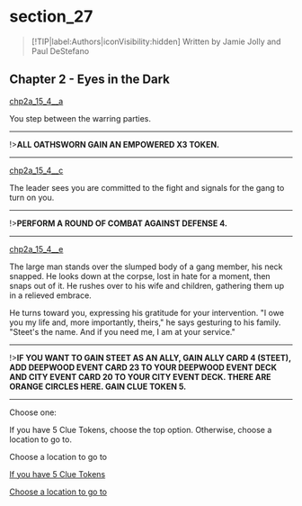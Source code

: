 
# section_27

>[!TIP|label:Authors|iconVisibility:hidden]
>Written by Jamie Jolly and Paul DeStefano

## Chapter 2 - Eyes in the Dark

[chp2a_15_4__a](../../decomp/app/src/main/res/raw/chp2a_15_4__a.mp3 ':include :type=audio')

You step between the warring parties.

---

!>**ALL OATHSWORN GAIN AN EMPOWERED X3 TOKEN.** 

---

[chp2a_15_4__c](../../decomp/app/src/main/res/raw/chp2a_15_4__c.mp3 ':include :type=audio')

The leader sees you are committed to the fight and signals for the gang to turn on you.

---

!>**PERFORM A ROUND OF COMBAT AGAINST DEFENSE 4.** 

---

[chp2a_15_4__e](../../decomp/app/src/main/res/raw/chp2a_15_4__e.mp3 ':include :type=audio')

The large man stands over the slumped body of a gang member, his neck snapped. He looks down at the corpse, lost in hate for a moment, then snaps out of it. He rushes over to his wife and children, gathering them up in a relieved embrace.

He turns toward you, expressing his gratitude for your intervention. "I owe you my life and, more importantly, theirs," he says gesturing to his family. "Steet's the name. And if you need me, I am at your service."

---

!>**IF YOU WANT TO GAIN STEET AS AN ALLY, GAIN ALLY CARD 4 (STEET), ADD DEEPWOOD EVENT CARD 23 TO YOUR DEEPWOOD EVENT DECK AND CITY EVENT CARD 20 TO YOUR CITY EVENT DECK.  THERE ARE ORANGE CIRCLES HERE.  GAIN CLUE TOKEN 5.** 

---


Choose one:

If you have 5 Clue Tokens, choose the top option. Otherwise, choose a location to go to.

Choose a location to go to

[If you have 5 Clue Tokens](output/chapter2/section_34.md)

[Choose a location to go to](output/chapter2/section_99.md)



